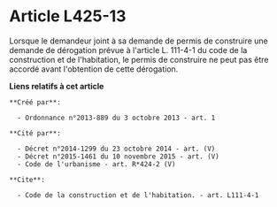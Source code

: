 # Article L425-13

Lorsque le demandeur joint à sa demande de permis de construire une demande de dérogation prévue à l'article L. 111-4-1 du
code de la construction et de l'habitation, le permis de construire ne peut pas être accordé avant l'obtention de cette
dérogation.

**Liens relatifs à cet article**

	**Créé par**:

	  - Ordonnance n°2013-889 du 3 octobre 2013 - art. 1

	**Cité par**:

	  - Décret n°2014-1299 du 23 octobre 2014 - art. (V)
	  - Décret n°2015-1461 du 10 novembre 2015 - art. (V)
	  - Code de l'urbanisme - art. R*424-2 (V)

	**Cite**:

	  - Code de la construction et de l'habitation. - art. L111-4-1

